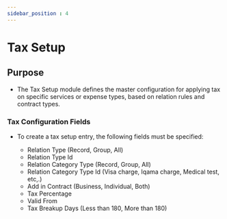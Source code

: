 ```yaml
---
sidebar_position : 4
---
```


# Tax Setup

## Purpose

  - The Tax Setup module defines the master configuration for applying tax on specific services or expense types, based on relation rules and contract types.

### Tax Configuration Fields

  - To create a tax setup entry, the following fields must be specified:

    - Relation Type (Record, Group, All)
    - Relation Type Id
    - Relation Category Type (Record, Group, All)
    - Relation Category Type Id (Visa charge, Iqama charge, Medical test, etc,.)
    - Add in Contract (Business, Individual, Both)
    - Tax Percentage
    - Valid From
    - Tax Breakup Days (Less than 180, More than 180)